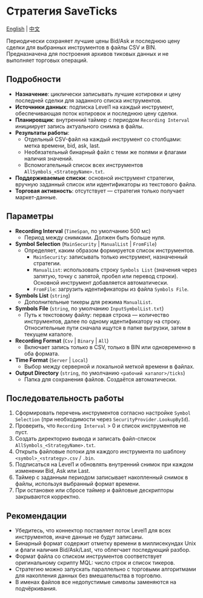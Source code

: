 # Стратегия SaveTicks
[English](README.md) | [中文](README_cn.md)

Периодически сохраняет лучшие цены Bid/Ask и последнюю цену сделки для выбранных инструментов в файлы CSV и BIN. Предназначена для построения архивов тиковых данных и не выполняет торговых операций.

## Подробности

- **Назначение**: циклически записывать лучшие котировки и цену последней сделки для заданного списка инструментов.
- **Источники данных**: подписка Level1 на каждый инструмент, обеспечивающая поток котировок и последнюю цену сделки.
- **Планировщик**: внутренний таймер с периодом `Recording Interval` инициирует запись актуального снимка в файлы.
- **Результаты работы**:
  - Отдельный CSV-файл на каждый инструмент со столбцами: метка времени, bid, ask, last.
  - Необязательный бинарный файл с теми же полями и флагами наличия значений.
  - Вспомогательный список всех инструментов `AllSymbols_<StrategyName>.txt`.
- **Поддерживаемые списки**: основной инструмент стратегии, вручную заданный список или идентификаторы из текстового файла.
- **Торговая активность**: отсутствует — стратегия только получает маркет-данные.

## Параметры

- **Recording Interval** (`TimeSpan`, по умолчанию 500 мс)
  - Период между снимками. Должен быть больше нуля.
- **Symbol Selection** (`MainSecurity` | `ManualList` | `FromFile`)
  - Определяет, каким образом формируется список инструментов.
    - `MainSecurity`: записывать только инструмент, назначенный стратегии.
    - `ManualList`: использовать строку `Symbols List` (значения через запятую, точку с запятой, пробел или перевод строки). Основной инструмент добавляется автоматически.
    - `FromFile`: загрузить идентификаторы из файла `Symbols File`.
- **Symbols List** (`string`)
  - Дополнительные тикеры для режима `ManualList`.
- **Symbols File** (`string`, по умолчанию `InputSymbolList.txt`)
  - Путь к текстовому файлу: первая строка — количество инструментов, далее по одному идентификатору на строку. Относительные пути сначала ищутся в папке выгрузки, затем в текущем каталоге.
- **Recording Format** (`Csv` | `Binary` | `All`)
  - Включает запись только в CSV, только в BIN или одновременно в оба формата.
- **Time Format** (`Server` | `Local`)
  - Выбор между серверной и локальной меткой времени в файлах.
- **Output Directory** (`string`, по умолчанию `<рабочий каталог>/ticks`)
  - Папка для сохранения файлов. Создаётся автоматически.

## Последовательность работы

1. Сформировать перечень инструментов согласно настройке `Symbol Selection` (при необходимости через `SecurityProvider.LookupById`).
2. Проверить, что `Recording Interval` > 0 и список инструментов не пуст.
3. Создать директорию вывода и записать файл-список `AllSymbols_<StrategyName>.txt`.
4. Открыть файловые потоки для каждого инструмента по шаблону `<symbol>_<strategy>.csv` / `.bin`.
5. Подписаться на Level1 и обновлять внутренний снимок при каждом изменении Bid, Ask или Last.
6. Таймер с заданным периодом записывает накопленный снимок в файлы, используя выбранный формат времени.
7. При остановке или сбросе таймер и файловые дескрипторы закрываются корректно.

## Рекомендации

- Убедитесь, что коннектор поставляет поток Level1 для всех инструментов, иначе данные не будут записаны.
- Бинарный формат содержит отметку времени в миллисекундах Unix и флаги наличия Bid/Ask/Last, что облегчает последующий разбор.
- Формат файла со списком инструментов соответствует оригинальному скрипту MQL: число строк и список тикеров.
- Стратегию можно запускать параллельно с торговыми алгоритмами для накопления данных без вмешательства в торговлю.
- В именах файлов все недопустимые символы заменяются на подчёркивания.
